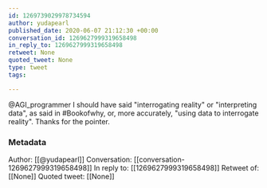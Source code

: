 ```yaml
---
id: 1269739029978734594
author: yudapearl
published_date: 2020-06-07 21:12:30 +00:00
conversation_id: 1269627999319658498
in_reply_to: 1269627999319658498
retweet: None
quoted_tweet: None
type: tweet
tags:

---
```


@AGI_programmer I should  have said "interrogating reality" or "interpreting data", as said in #Bookofwhy, or, more accurately, "using data to interrogate reality". Thanks for the pointer.

### Metadata

Author: [[@yudapearl]]
Conversation: [[conversation-1269627999319658498]]
In reply to: [[1269627999319658498]]
Retweet of: [[None]]
Quoted tweet: [[None]]
